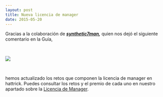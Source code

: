 ```yaml
---
layout: post
title: Nueva licencia de manager
date: 2015-05-20
---
```


Gracias a la colaboración de **_[synthetic7man](http://es.hattrick.org/Club/Manager/?userId=13101930),_** quien nos dejó el siguiente comentario en la Guía,

 

![](http://i.imgur.com/1tbV7M0.png)

 

hemos actualizado los retos que componen la licencia de manager en hattrick. Puedes consultar los retos y el premio de cada uno en nuestro apartado sobre la [Licencia de Manager](http://www.guiaocerin.com/es/licencia-de-manager/).
